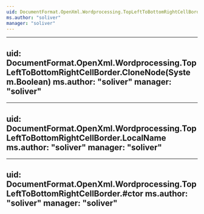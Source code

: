 ```yaml
---
uid: DocumentFormat.OpenXml.Wordprocessing.TopLeftToBottomRightCellBorder
ms.author: "soliver"
manager: "soliver"
---
```


---
uid: DocumentFormat.OpenXml.Wordprocessing.TopLeftToBottomRightCellBorder.CloneNode(System.Boolean)
ms.author: "soliver"
manager: "soliver"
---

---
uid: DocumentFormat.OpenXml.Wordprocessing.TopLeftToBottomRightCellBorder.LocalName
ms.author: "soliver"
manager: "soliver"
---

---
uid: DocumentFormat.OpenXml.Wordprocessing.TopLeftToBottomRightCellBorder.#ctor
ms.author: "soliver"
manager: "soliver"
---

